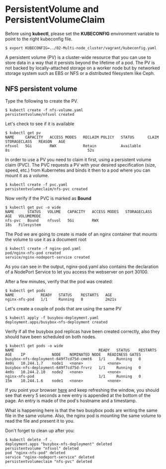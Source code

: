 # PersistentVolume and PersistentVolumeClaim

Before using **kubectl**, please set the **KUBECONFIG** environment variable to point to the right kubeconfig file.

```
$ export KUBECONFIG=../02-Multi-node_cluster/vagrant/kubeconfig.yaml
```

A persistent volume (PV) is a cluster-wide resource that you can use to store data in a way that it persists beyond the lifetime of a pod. The PV is not backed by locally-attached storage on a worker node but by networked storage system such as EBS or NFS or a distributed filesystem like Ceph.

## NFS persistent volume

Type the following to create the PV.

```console
$ kubectl create -f nfs-volume.yaml
persistentvolume/nfsvol created
```

Let's check to see if it is available

```console
$ kubectl get pv
NAME     CAPACITY   ACCESS MODES   RECLAIM POLICY   STATUS      CLAIM   STORAGECLASS   REASON   AGE
nfsvol   5Gi        RWX            Retain           Available                                   8s                                   52s
```

In order to use a PV you need to claim it first, using a persistent volume claim (PVC). The PVC requests a PV with your desired specification (size, speed, etc.) from Kubernetes and binds it then to a pod where you can mount it as a volume. 


```console
$ kubectl create -f pvc.yaml
persistentvolumeclaim/nfs-pvc created
```

Now verify if the PVC is marked as **Bound**

```console
$ kubectl get pvc -o wide
NAME      STATUS   VOLUME   CAPACITY   ACCESS MODES   STORAGECLASS   AGE   VOLUMEMODE
nfs-pvc   Bound    nfsvol   5Gi        RWX                           18s   Filesystem
```

The Pod we are going to create is made of an nginx container that mounts the volume to use it as a document root

```console
$ kubectl create -f nginx-pod.yaml
pod/nginx-nfs-pod created  
service/nginx-nodeport-service created
```

As you can see in the output, nginx-pod.yaml also contains the declaration of a NodePort Service to let you access the webserver on port 30100.

After a few minutes, verify that the pod was created:

```console
$ kubectl get pods
NAME            READY   STATUS    RESTARTS   AGE
nginx-nfs-pod   1/1     Running   0          2m21s
```

Let's create a couple of pods that are using the same PV

```console
$ kubectl apply -f busybox-deployment.yaml
deployment.apps/busybox-nfs-deployment created
```
Verify if all the busybox pod replicas have been created correctly, also they should have been scheduled on both nodes.

```console
$ kubectl get pods -o wide
NAME                                      READY   STATUS    RESTARTS   AGE    IP            NODE    NOMINATED NODE   READINESS GATES
busybox-nfs-deployment-649f7cd75d-cmmt6   1/1     Running   0          4m9s   10.244.1.7    node1   <none>           <none>
busybox-nfs-deployment-649f7cd75d-frvrz   1/1     Running   0          4m9s   10.244.2.10   node2   <none>           <none>
nginx-nfs-pod                             1/1     Running   0          15m    10.244.1.6    node1   <none>           <none>
```

If you point your browser [here](http://192.168.26.11:30100) and keep refreshing the window, you should see that every 5 seconds a new entry is appended at the bottom of the page. An entry is made of the pod's hostname and a timestamp. 

What is happening here is that the two busybox pods are writing the same file in the same volume. Also, the nginx pod is mounting the same volume to read the file and present it to you.

Don't forget to clean up after you:

```console
$ kubectl delete -f .
deployment.apps "busybox-nfs-deployment" deleted
persistentvolume "nfsvol" deleted
pod "nginx-nfs-pod" deleted
service "nginx-nodeport-service" deleted
persistentvolumeclaim "nfs-pvc" deleted
```


